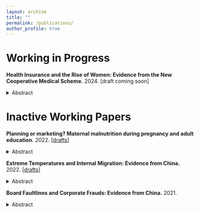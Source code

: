 ```yaml
---
layout: archive
title: ""
permalink: /publications/
author_profile: true
---
```


 

# Working in Progress

__Health Insurance and the Rise of Women: Evidence from the New Cooperative Medical Scheme.__ 2024.
[draft coming soon]

<details>
<summary>Abstract</summary>
  <div style = "text-align: justify; line-height: 1.5;">
  <font size = "3"> 
   Females are traditionally viewed as the primary providers of informal parental care in China, especially in rural areas. We investigate whether the health insurance coverage in rural China, the New Cooperative Medical Scheme (NCMS), can unleash more female labor forces by reducing the burden of informal parental care. Employing a heterogeneity-robust difference-in-differences estimation, we find that the NCMS has a significant positive impact on female labor supply, primarily in non-farm occupations. In contrast, we observe no significant changes in male labor supply. We explore the mechanism by showing that the NCMS significantly decreases the provision and demand for parental care by females. Our findings illuminate the importance of public health insurance in developing countries, highlighting its potential to stimulate labor supply, mitigate gender disparities in the labor market, and empower women more bargaining power within household.
  </font>
  </div>
</details>





# Inactive Working Papers

__Planning or marketing? Maternal malnutrition during pregnancy and adult education.__ 2022.
[[drafts](../assets/papers/planning_marketing_education.pdf)]

<details>
<summary>Abstract</summary>
  <div style = "text-align: justify; line-height: 1.5;">
  <font size = "3"> 
   This paper evaluates the reform and opening-up policy in China, a transition from the central planned to market economy, on the increase of the child's educational attainment. Based on the individual-level population census data and a cohort difference-in-differences strategy, I find that the reform policy has a subtle but significantly positive effect on the increase of the child’s educational attainment, especially in less educated areas. The results are robust to the inclusion of confounders and provide suggestive evidence that the market economy can ameliorate the maternal malnutrition and reduce the regional and gender education inequality caused by the inappropriate economic system.
  </font>
  </div>
</details>


__Extreme Temperatures and Internal Migration: Evidence from China.__ 2022.
[[drafts](../assets/papers/temp_mig.pdf)]

<details>
<summary>Abstract</summary>
  <div style = "text-align: justify; line-height: 1.5;">
  <font size = "3"> 
    This paper investigates the impacts of extreme temperatures on internal migration in China from 1995 to 2010, employing county-level data for analysis. The findings reveal a significant migrate-out effect from counties experiencing extreme low temperatures; specifically, an additional day with temperatures below 10F increases net outmigration by 0.073 percentage points compared to a day with temperatures ranging between 50-60F. Conversely, increased temperature act as a deterrent to migration, with male outmigration showing a significant decrease under extreme high temperatures (>90F). This divergence in response to extreme temperatures is postulated to stem from variations in perceptual abilities. Intriguingly, female migrants display a distinct pattern, remaining unaffected in their migratory responses to both extreme high and low temperatures. This deviation may be attributed to entrenched traditional Chinese ideologies influencing female mobility. Further investigation into rural regions and agricultural growing seasons yields results consistent with the baseline results, with a more pronounced effect from high temperatures, thereby providing a suggestive evidence of potential liquidity constraints based on the agricultural mechanism, suggesting that the financial hardships from failed agricultural outputs can act as a barrier, preventing individuals from migrating even if they are motivated to do so. 
  </font>
  </div>
</details>



__Board Faultlines and Corporate Frauds: Evidence from China.__ 2021.
<details>
<summary>Abstract</summary>
  <div style = "text-align: justify; line-height: 1.5;">
  <font size = "3"> 
  This paper takes China's A-share listed companies from 2010 to 2019 as research samples to study the influence of different types of board faultlines on the violations of listed companies. Results from Bivariate Probit Model show that board fault zone has an overall inhibiting effect on corporate frauds and significantly increases the probability of being investigated for violations. Specifically, different types of faultlines affect different types of frauds. And this effect is more obvious in state-owned enterprises and companies with better internal control. Further analysis shows that the board faultlines has a significant inhibitory effect on different levels of violations, and is conducive to shorten the inspection time.
  </font>
  </div>
</details>
